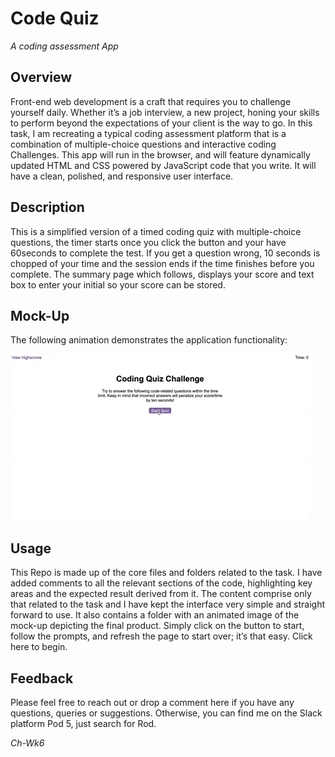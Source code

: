 # Code Quiz
_A coding assessment App_

## Overview
Front-end web development is a craft that requires you to challenge yourself daily. Whether it’s a job interview, a new project, honing your skills to perform beyond the expectations of your client is the way to go. In this task, I am recreating a typical coding assessment platform that is a combination of multiple-choice questions and interactive coding Challenges. 
This app will run in the browser, and will feature dynamically updated HTML and CSS powered by JavaScript code that you write. It will have a clean, polished, and responsive user interface. 

## Description
This is a simplified version of a timed coding quiz with multiple-choice questions, the timer starts once you click the button and your have 60seconds to complete the test. If you get a question wrong, 10 seconds is chopped of your time and the session ends if the time finishes before you complete. The summary page which follows, displays your score and text box to enter your initial so your score can be stored. 
  
## Mock-Up
The following animation demonstrates the application functionality:

![Animation of code quiz. Presses button to start quiz. Clicks the button for the answer to each question, displays if answer was correct or incorrect. Quiz finishes and displays high scores. User adds their intials, then clears their intials and starts over.](./assets/08-web-apis-challenge-demo.gif)
## Usage
This Repo is made up of the core files and folders related to the task. I have added comments to all the relevant sections of the code, highlighting key areas and the expected result derived from it. The content comprise only that related to the task and I have kept the interface very simple and straight forward to use. It also contains a folder with an animated image of the mock-up depicting the final product. Simply click on the button to start, follow the prompts, and refresh the page to start over; it’s that easy. Click here to begin.

## Feedback
Please feel free to reach out or drop a comment here if you have any questions, queries or suggestions. Otherwise, you can find me on the Slack platform Pod 5, just search for Rod.

_Ch-Wk6_
